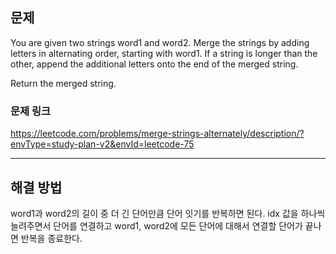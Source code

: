 ## 문제

You are given two strings word1 and word2. Merge the strings by adding letters in alternating order, starting with word1. If a string is longer than the other, append the additional letters onto the end of the merged string.

Return the merged string.

### 문제 링크

https://leetcode.com/problems/merge-strings-alternately/description/?envType=study-plan-v2&envId=leetcode-75

---

## 해결 방법

word1과 word2의 길이 중 더 긴 단어만큼 단어 잇기를 반복하면 된다. idx 값을 하나씩 늘려주면서 단어를 연결하고 word1, word2에 모든 단어에 대해서 연결할 단어가 끝나면 반복을 종료한다.
